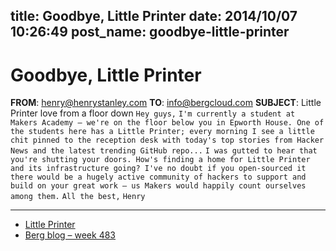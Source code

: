 title: Goodbye, Little Printer
date: 2014/10/07 10:26:49
post_name: goodbye-little-printer
---
# Goodbye, Little Printer

**FROM**: henry@henrystanley.com **TO**: info@bergcloud.com **SUBJECT**: Little Printer love from a floor down `Hey guys,` `I'm currently a student at Makers Academy – we're on the floor below you in Epworth House. One of the students here has a Little Printer; every morning I see a little chit pinned to the reception desk with today's top stories from Hacker News and the latest trending GitHub repo...` `I was gutted to hear that you're shutting your doors. How's finding a home for Little Printer and its infrastructure going? I've no doubt if you open-sourced it there would be a hugely active community of hackers to support and build on your great work – us Makers would happily count ourselves among them.` `All the best,` `Henry`

* * *

  * [Little Printer](http://littleprinter.com)
  * [Berg blog – week 483](http://blog.bergcloud.com/2014/09/09/week-483/)
